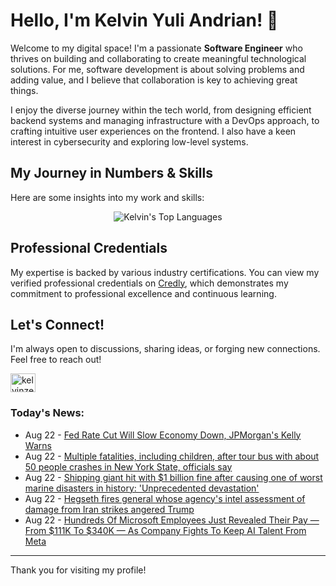 # Hello, I'm Kelvin Yuli Andrian! 👋

Welcome to my digital space! I'm a passionate **Software Engineer** who thrives on building and collaborating to create meaningful technological solutions. For me, software development is about solving problems and adding value, and I believe that collaboration is key to achieving great things.

I enjoy the diverse journey within the tech world, from designing efficient backend systems and managing infrastructure with a DevOps approach, to crafting intuitive user experiences on the frontend. I also have a keen interest in cybersecurity and exploring low-level systems.

## My Journey in Numbers & Skills

Here are some insights into my work and skills:

<p align="center">
  <img src="https://github-readme-stats.vercel.app/api/top-langs/?username=kelvinzer0&layout=compact&theme=radical" alt="Kelvin's Top Languages" />
</p>

## Professional Credentials

My expertise is backed by various industry certifications. You can view my verified professional credentials on [Credly](https://www.credly.com/users/kelvin-yuli-andrian/badges), which demonstrates my commitment to professional excellence and continuous learning.

## Let's Connect!

I'm always open to discussions, sharing ideas, or forging new connections. Feel free to reach out!

<p align="left">
    <a href="https://linkedin.com/in/kelvinzero" target="blank"><img align="center" src="https://cdn.jsdelivr.net/npm/simple-icons@3.0.1/icons/linkedin.svg" alt="kelvinzero" height="30" width="40" /></a>
</p>

### Today's News:

<!-- feed start -->
- Aug 22 - [Fed Rate Cut Will Slow Economy Down, JPMorgan's Kelly Warns](https://finance.yahoo.com/video/fed-rate-cut-slow-economy-200302414.html)
- Aug 22 - [Multiple fatalities, including children, after tour bus with about 50 people crashes in New York State, officials say](https://www.yahoo.com/news/articles/multiple-fatalities-including-children-tour-184206885.html)
- Aug 22 - [Shipping giant hit with $1 billion fine after causing one of worst marine disasters in history: 'Unprecedented devastation'](https://www.yahoo.com/news/articles/shipping-giant-hit-1-billion-194500541.html)
- Aug 22 - [Hegseth fires general whose agency's intel assessment of damage from Iran strikes angered Trump](https://www.yahoo.com/news/articles/hegseth-fires-general-whose-agencys-191904638.html)
- Aug 22 - [Hundreds Of Microsoft Employees Just Revealed Their Pay — From $111K To $340K — As Company Fights To Keep AI Talent From Meta](https://finance.yahoo.com/news/hundreds-microsoft-employees-just-revealed-183103012.html)
<!-- feed end -->

---

Thank you for visiting my profile!
